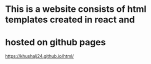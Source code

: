 # This is a website consists of html templates created in react and
# hosted on github pages
https://khushalj24.github.io/html/
